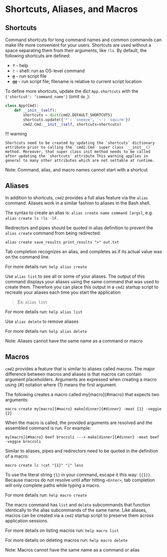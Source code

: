 # Shortcuts, Aliases, and Macros

## Shortcuts

Command shortcuts for long command names and common commands can make life more convenient for your users. Shortcuts are used without a space separating them from their arguments, like `!ls`. By default, the following shortcuts are defined:

- **`?`** - help
- **`!`** - shell: run as OS-level command
- **`@`** - run script file
- **`@@`** - run script file; filename is relative to current script location

To define more shortcuts, update the dict `App.shortcuts` with the `{'shortcut': 'command_name'}` (omit `do_`):

```py
class App(Cmd):
    def __init__(self):
        shortcuts = dict(cmd2.DEFAULT_SHORTCUTS)
        shortcuts.update({'*': 'sneeze', '~': 'squirm'})
        cmd2.Cmd.__init__(self, shortcuts=shortcuts)
```

!!! warning

    Shortcuts need to be created by updating the `shortcuts` dictionary attribute prior to calling the `cmd2.Cmd` super class `__init__()` method. Moreover, that super class init method needs to be called after updating the `shortcuts` attribute This warning applies in general to many other attributes which are not settable at runtime.

Note: Command, alias, and macro names cannot start with a shortcut

## Aliases

In addition to shortcuts, `cmd2` provides a full alias feature via the `alias` command. Aliases work in a similar fashion to aliases in the Bash shell.

The syntax to create an alias is: `alias create name command [args]`, e.g. `alias create ls !ls -lF`.

Redirectors and pipes should be quoted in alias definition to prevent the `alias create` command from being redirected:

    alias create save_results print_results ">" out.txt

Tab completion recognizes an alias, and completes as if its actual value was on the command line.

For more details run: `help alias create`

Use `alias list` to see all or some of your aliases. The output of this command displays your aliases using the same command that was used to create them. Therefore you can place this output in a `cmd2` startup script to recreate your aliases each time you start the application

> Ex: `alias list`

For more details run: `help alias list`

Use `alias delete` to remove aliases

For more details run: `help alias delete`

Note: Aliases cannot have the same name as a command or macro

## Macros

`cmd2` provides a feature that is similar to aliases called macros. The major difference between macros and aliases is that macros can contain argument placeholders. Arguments are expressed when creating a macro using {#} notation where {1} means the first argument.

The following creates a macro called my[macro]{#macro} that expects two arguments:

    macro create my[macro]{#macro} make[dinner]{#dinner} -meat {1} -veggie {2}

When the macro is called, the provided arguments are resolved and the assembled command is run. For example:

    my[macro]{#macro} beef broccoli ---> make[dinner]{#dinner} -meat beef -veggie broccoli

Similar to aliases, pipes and redirectors need to be quoted in the definition of a macro:

    macro create lc !cat "{1}" "|" less

To use the literal string `{1}` in your command, escape it this way: `{{1}}`. Because macros do not resolve until after hitting `<Enter>`, tab completion will only complete paths while typing a macro.

For more details run: `help macro create`

The macro command has `list` and `delete` subcommands that function identically to the alias subcommands of the same name. Like aliases, macros can be created via a `cmd2` startup script to preserve them across application sessions.

For more details on listing macros run: `help macro list`

For more details on deleting macros run: `help macro delete`

Note: Macros cannot have the same name as a command or alias
